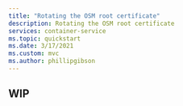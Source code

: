 ```yaml
---
title: "Rotating the OSM root certificate"
description: Rotating the OSM root certificate
services: container-service
ms.topic: quickstart
ms.date: 3/17/2021
ms.custom: mvc
ms.author: phillipgibson
---
```


## WIP

